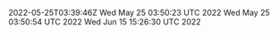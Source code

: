 2022-05-25T03:39:46Z
Wed May 25 03:50:23 UTC 2022
Wed May 25 03:50:54 UTC 2022
Wed Jun 15 15:26:30 UTC 2022
